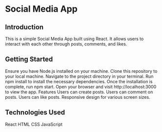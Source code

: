 # Social Media App 
## Introduction
This is a simple Social Media App built using React. It allows users to interact with each other through posts, comments, and likes.

## Getting Started
Ensure you have Node.js installed on your machine.
Clone this repository to your local machine.
Navigate to the project directory in your terminal.
Run npm install to install the necessary dependencies.
Once the installation is complete, run npm start.
Open your browser and visit http://localhost:3000 to view the app.
Features
Users can create posts.
Users can comment on posts.
Users can like posts.
Responsive design for various screen sizes.

## Technologies Used
React
HTML
CSS
JavaScript
